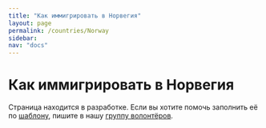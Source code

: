 ```yaml
---
title: "Как иммигрировать в Норвегия"
layout: page
permalink: /countries/Norway
sidebar:
nav: "docs"
---
```


# Как иммигрировать в Норвегия

Страница находится в разработке. Если вы хотите помочь заполнить её по [шаблону](/template), пишите в нашу [группу волонтёров](https://t.me/+FHi3FnJaoWJkMDAx).
